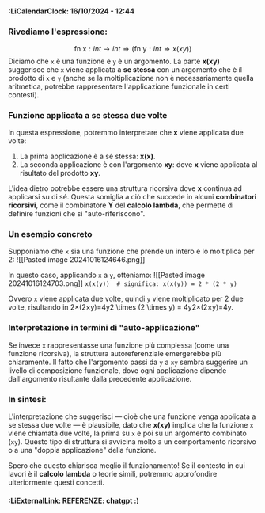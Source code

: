 #### :LiCalendarClock:  16/10/2024 - 12:44

### Rivediamo l'espressione:

$$
\text{fn x} : int \rightarrow int \Rightarrow (\text{fn y}:int \Rightarrow x(xy))
$$ 
Diciamo che `x` è una funzione e `y` è un argomento. La parte **x(xy)** suggerisce che `x` viene applicata a **se stessa** con un argomento che è il prodotto di `x` e `y` (anche se la moltiplicazione non è necessariamente quella aritmetica, potrebbe rappresentare l'applicazione funzionale in certi contesti).

### Funzione applicata a se stessa due volte

In questa espressione, potremmo interpretare che **x** viene applicata due volte:

1. La prima applicazione è a sé stessa: **x(x)**.
2. La seconda applicazione è con l'argomento **xy**: dove **x** viene applicata al risultato del prodotto **xy**.

L'idea dietro potrebbe essere una struttura ricorsiva dove **x** continua ad applicarsi su di sé. Questa somiglia a ciò che succede in alcuni **combinatori ricorsivi**, come il combinatore **Y** del **calcolo lambda**, che permette di definire funzioni che si "auto-riferiscono".

### Un esempio concreto

Supponiamo che `x` sia una funzione che prende un intero e lo moltiplica per 2:
![[Pasted image 20241016124646.png]]

In questo caso, applicando `x` a `y`, otteniamo:
![[Pasted image 20241016124703.png]]
`x(x(y))  # significa: x(x(y)) = 2 * (2 * y)`

Ovvero `x` viene applicata due volte, quindi `y` viene moltiplicato per 2 due volte, risultando in 2×(2×y)=4y2 \times (2 \times y) = 4y2×(2×y)=4y.

### Interpretazione in termini di "auto-applicazione"

Se invece `x` rappresentasse una funzione più complessa (come una funzione ricorsiva), la struttura autoreferenziale emergerebbe più chiaramente. Il fatto che l'argomento passi da `y` a `xy` sembra suggerire un livello di composizione funzionale, dove ogni applicazione dipende dall'argomento risultante dalla precedente applicazione.

### In sintesi:

L'interpretazione che suggerisci — cioè che una funzione venga applicata a se stessa due volte — è plausibile, dato che **x(xy)** implica che la funzione `x` viene chiamata due volte, la prima su `x` e poi su un argomento combinato (`xy`). Questo tipo di struttura si avvicina molto a un comportamento ricorsivo o a una "doppia applicazione" della funzione.

Spero che questo chiarisca meglio il funzionamento! Se il contesto in cui lavori è il **calcolo lambda** o teorie simili, potremmo approfondire ulteriormente questi concetti.
#### :LiExternalLink: REFERENZE:  chatgpt :)